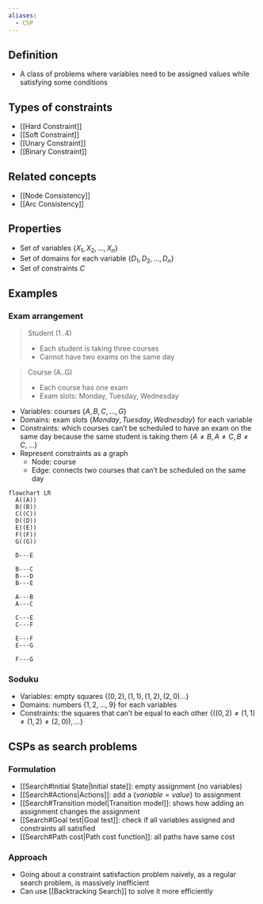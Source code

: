 ```yaml
---
aliases:
  - CSP
---
```


## Definition

- A class of problems where variables need to be assigned values while satisfying some conditions

## Types of constraints

- [[Hard Constraint]]
- [[Soft Constraint]]
- [[Unary Constraint]]
- [[Binary Constraint]]

## Related concepts

- [[Node Consistency]]
- [[Arc Consistency]]

## Properties

- Set of variables $\{X_1,X_2,\dots,X_n\}$
- Set of domains for each variable $\{D_1,D_2,\dots,D_n\}$
- Set of constraints $C$

## Examples

### Exam arrangement

> Student (1..4)
> - Each student is taking three courses
> - Cannot have two exams on the same day

> Course (A..G)
> - Each course has one exam
> - Exam slots: Monday, Tuesday, Wednesday

- Variables: courses $\{A,B,C,\dots,G\}$
- Domains: exam slots $\{Monday,Tuesday,Wednesday\}$ for each variable
- Constraints: which courses can’t be scheduled to have an exam on the same day because the same student is taking them $\{A\ne B,A\ne C,B\ne C,\dots\}$
- Represent constraints as a graph
	- Node: course
	- Edge: connects two courses that can’t be scheduled on the same day

```mermaid
flowchart LR
  A((A))
  B((B))
  C((C))
  D((D))
  E((E))
  F((F))
  G((G))

  D---E

  B---C
  B---D
  B---E

  A---B
  A---C

  C---E
  C---F

  E---F
  E---G

  F---G
```

### Soduku

- Variables: empty squares $\{(0,2),(1,1),(1,2),(2,0)\dots\}$
- Domains: numbers $\{1,2,\dots,9\}$ for each variables
- Constraints: the squares that can’t be equal to each other $\{((0,2)\ne(1,1)\ne(1,2)\ne(2,0)),\dots\}$

## CSPs as search problems

### Formulation

- [[Search#Initial State|Initial state]]: empty assignment (no variables)
- [[Search#Actions|Actions]]: add a $\{variable=value\}$ to assignment
- [[Search#Transition model|Transition model]]: shows how adding an assignment changes the assignment
- [[Search#Goal test|Goal test]]: check if all variables assigned and constraints all satisfied
- [[Search#Path cost|Path cost function]]: all paths have same cost

### Approach

- Going about a constraint satisfaction problem naively, as a regular search problem, is massively inefficient
- Can use [[Backtracking Search]] to solve it more efficiently